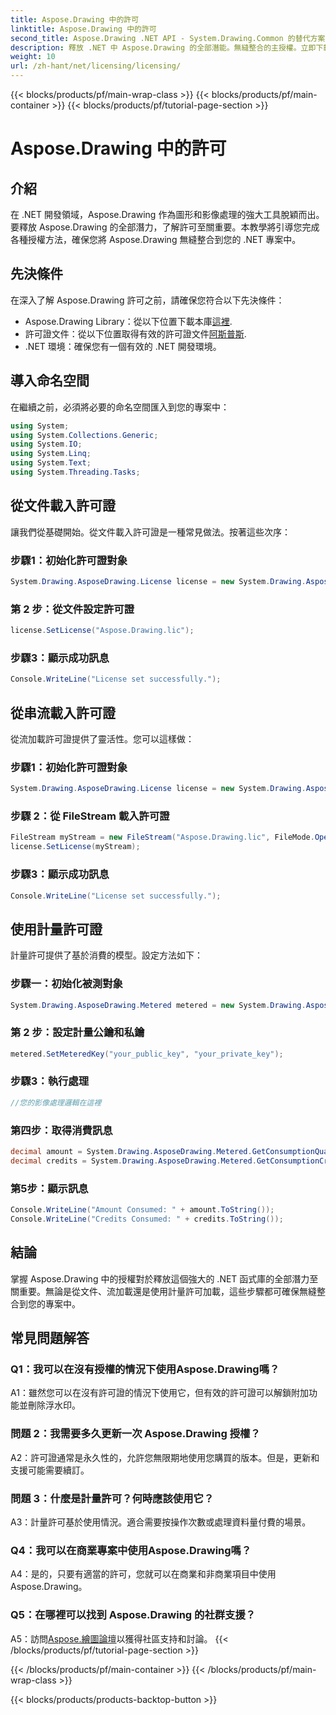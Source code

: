 ```yaml
---
title: Aspose.Drawing 中的許可
linktitle: Aspose.Drawing 中的許可
second_title: Aspose.Drawing .NET API - System.Drawing.Common 的替代方案
description: 釋放 .NET 中 Aspose.Drawing 的全部潛能。無縫整合的主授權。立即下載並提升您的圖形和影像處理能力。
weight: 10
url: /zh-hant/net/licensing/licensing/
---
```


{{< blocks/products/pf/main-wrap-class >}}
{{< blocks/products/pf/main-container >}}
{{< blocks/products/pf/tutorial-page-section >}}

# Aspose.Drawing 中的許可

## 介紹

在 .NET 開發領域，Aspose.Drawing 作為圖形和影像處理的強大工具脫穎而出。要釋放 Aspose.Drawing 的全部潛力，了解許可至關重要。本教學將引導您完成各種授權方法，確保您將 Aspose.Drawing 無縫整合到您的 .NET 專案中。

## 先決條件

在深入了解 Aspose.Drawing 許可之前，請確保您符合以下先決條件：

-  Aspose.Drawing Library：從以下位置下載本庫[這裡](https://releases.aspose.com/drawing/net/).
- 許可證文件：從以下位置取得有效的許可證文件[阿斯普斯](https://purchase.aspose.com/buy).
- .NET 環境：確保您有一個有效的 .NET 開發環境。

## 導入命名空間

在繼續之前，必須將必要的命名空間匯入到您的專案中：

```csharp
using System;
using System.Collections.Generic;
using System.IO;
using System.Linq;
using System.Text;
using System.Threading.Tasks;
```

## 從文件載入許可證

讓我們從基礎開始。從文件載入許可證是一種常見做法。按著這些次序：

### 步驟1：初始化許可證對象

```csharp
System.Drawing.AsposeDrawing.License license = new System.Drawing.AsposeDrawing.License();
```

### 第 2 步：從文件設定許可證

```csharp
license.SetLicense("Aspose.Drawing.lic");
```

### 步驟3：顯示成功訊息

```csharp
Console.WriteLine("License set successfully.");
```

## 從串流載入許可證

從流加載許可證提供了靈活性。您可以這樣做：

### 步驟1：初始化許可證對象

```csharp
System.Drawing.AsposeDrawing.License license = new System.Drawing.AsposeDrawing.License();
```

### 步驟 2：從 FileStream 載入許可證

```csharp
FileStream myStream = new FileStream("Aspose.Drawing.lic", FileMode.Open);
license.SetLicense(myStream);
```

### 步驟3：顯示成功訊息

```csharp
Console.WriteLine("License set successfully.");
```

## 使用計量許可證

計量許可提供了基於消費的模型。設定方法如下：

### 步驟一：初始化被測對象

```csharp
System.Drawing.AsposeDrawing.Metered metered = new System.Drawing.AsposeDrawing.Metered();
```

### 第 2 步：設定計量公鑰和私鑰

```csharp
metered.SetMeteredKey("your_public_key", "your_private_key");
```

### 步驟3：執行處理

```csharp
//您的影像處理邏輯在這裡
```

### 第四步：取得消費訊息

```csharp
decimal amount = System.Drawing.AsposeDrawing.Metered.GetConsumptionQuantity();
decimal credits = System.Drawing.AsposeDrawing.Metered.GetConsumptionCredit();
```

### 第5步：顯示訊息

```csharp
Console.WriteLine("Amount Consumed: " + amount.ToString());
Console.WriteLine("Credits Consumed: " + credits.ToString());
```

## 結論

掌握 Aspose.Drawing 中的授權對於釋放這個強大的 .NET 函式庫的全部潛力至關重要。無論是從文件、流加載還是使用計量許可加載，這些步驟都可確保無縫整合到您的專案中。

## 常見問題解答

### Q1：我可以在沒有授權的情況下使用Aspose.Drawing嗎？

A1：雖然您可以在沒有許可證的情況下使用它，但有效的許可證可以解鎖附加功能並刪除浮水印。

### 問題 2：我需要多久更新一次 Aspose.Drawing 授權？

A2：許可證通常是永久性的，允許您無限期地使用您購買的版本。但是，更新和支援可能需要續訂。

### 問題 3：什麼是計量許可？何時應該使用它？

A3：計量許可基於使用情況。適合需要按操作次數或處理資料量付費的場景。

### Q4：我可以在商業專案中使用Aspose.Drawing嗎？

A4：是的，只要有適當的許可，您就可以在商業和非商業項目中使用 Aspose.Drawing。

### Q5：在哪裡可以找到 Aspose.Drawing 的社群支援？

 A5：訪問[Aspose.繪圖論壇](https://forum.aspose.com/c/diagram/17)以獲得社區支持和討論。
{{< /blocks/products/pf/tutorial-page-section >}}

{{< /blocks/products/pf/main-container >}}
{{< /blocks/products/pf/main-wrap-class >}}

{{< blocks/products/products-backtop-button >}}

